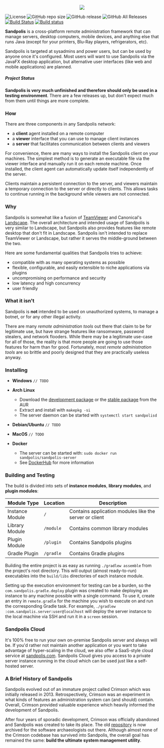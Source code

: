 <p align="center">
	<img src="https://s3.us-east-2.amazonaws.com/github.sandpolis.com/header.png" />
</p>

![License](https://img.shields.io/badge/License-Apache%202.0-blue.svg)
![GitHub repo size](https://img.shields.io/github/repo-size/Subterranean-Security/Sandpolis.svg)
![GitHub release](https://img.shields.io/github/release-pre/Subterranean-Security/Sandpolis.svg?color=blue)
![GitHub All Releases](https://img.shields.io/github/downloads/Subterranean-Security/Sandpolis/total.svg?color=blue)
[![Build Status](https://travis-ci.org/Subterranean-Security/Sandpolis.svg?branch=master)](https://travis-ci.org/Subterranean-Security/Sandpolis)
[![Build status](https://ci.appveyor.com/api/projects/status/8a2xdoy8pt21k77g?svg=true)](https://ci.appveyor.com/project/cilki/sandpolis)

**Sandpolis** is a cross-platform remote administration framework that can manage servers, desktop computers, mobile devices, and anything else that runs Java (except for your printers, Blu-Ray players, refrigerators, etc).

Sandpolis is targeted at sysadmins and power users, but can be used by anyone once it's configured. Most users will want to use Sandpolis via the JavaFX desktop application, but alternative user interfaces (like web and mobile applications) are planned.

##### Project Status
**Sandpolis is very much unfinished and therefore should only be used in a testing environment**. There are a few releases up, but don't expect much from them until things are more complete.

### How
There are three components in any Sandpolis network:

- a **client** agent installed on a remote computer
- a **viewer** interface that you can use to manage client instances
- a **server** that facilitates communication between clients and viewers

For convenience, there are many ways to install the Sandpolis client on your machines. The simplest method is to generate an executable file via the viewer interface and manually run it on each remote machine. Once installed, the client agent can automatically update itself independently of the server.

Clients maintain a persistent connection to the server, and viewers maintain a temporary connection to the server or directly to clients. This allows tasks to continue running in the background while viewers are not connected.

### Why
Sandpolis is somewhat like a fusion of [TeamViewer](https://www.teamviewer.com) and Canonical's [Landscape](https://landscape.canonical.com). The overall architecture and intended usage of Sandpolis is very similar to Landscape, but Sandpolis also provides features like remote desktop that don't fit in Landscape. Sandpolis isn't intended to replace TeamViewer or Landscape, but rather it serves the middle-ground between the two.

Here are some fundamental qualities that Sandpolis tries to achieve:

- compatible with as many operating systems as possible
- flexible, configurable, and easily extensible to niche applications via plugins
- uncompromising on performance and security
- low latency and high concurrency
- user friendly

### What it isn't
Sandpolis is **not** intended to be used on unauthorized systems, to manage a botnet, or for any other illegal activity. 

There are many _remote administration tools_ out there that claim to be for legitimate use, but have strange features like ransomware, password stealers, and network flooders. While there may be a legitimate use-case for all of those, the reality is that more people are going to use those features for harm than for good. Fortunately, most _remote administration tools_ are so brittle and poorly designed that they are practically useless anyway.

### Installing
- **Windows**
`// TODO`

- **Arch Linux**
    - Download the [development package](https://aur.archlinux.org/pkgbase/sandpolis-git) or the [stable package](https://aur.archlinux.org/pkgbase/sandpolis) from the AUR
    - Extract and install with `makepkg -si`
    - The server daemon can be started with `systemctl start sandpolisd`

- **Debian/Ubuntu**
`// TODO`

- **MacOS**
`// TODO`

- **Docker**
    - The server can be started with: `sudo docker run sandpolis/sandpolis-server`
    - See [DockerHub](https://hub.docker.com/r/sandpolis/sandpolis-server) for more information

### Building and Testing
The build is divided into sets of **instance modules**, **library modules**, and **plugin modules**:

|Module Type| Location | Description|
|-----------|----------|------------|
| Instance Module | `/` | Contains application modules like the server or client |
| Library Module | `/module` | Contains common library modules |
| Plugin Module | `/plugin` | Contains Sandpolis plugins |
| Gradle Plugin | `/gradle` | Contains Gradle plugins |

Building the entire project is as easy as running `./gradlew assemble` from the project's root directory. This will output (almost ready-to-run) executables into the `build/libs` directories of each instance module.

Setting up the execution environment for testing can be a burden, so the `com.sandpolis.gradle.deploy` plugin was created to make deploying an instance to any machine possible with a single command. To use it, create an entry in `remote.gradle` for the machine you wish to execute on and run the corresponding Gradle task. For example, `./gradlew :com.sandpolis.server:user@localhost` will deploy the server instance to the local machine via SSH and run it in a `screen` session.

### Sandpolis Cloud
It's 100% free to run your own on-premise Sandpolis server and always will be. If you'd rather not maintain another application or you want to take advantage of hyper-scaling in the cloud, we also offer a SaaS-style cloud service at [sandpolis.com](http://sandpolis.com). Sandpolis Cloud gives you access to a private server instance running in the cloud which can be used just like a self-hosted server.

### A Brief History of Sandpolis
Sandpolis evolved out of an immature project called Crimson which was initially released in 2013. Retrospectively, Crimson was an experiment in what kinds of features an administration system can (and should) contain. Overall, Crimson provided valuable experience which heavily informed the development of Sandpolis.

After four years of sporadic development, Crimson was officially abandoned and Sandpolis was created to take its place. The old [repository](https://github.com/Subterranean-Security/Crimson) is now archived for the software archaeologists out there. Although almost none of the Crimson codebase has survived into Sandpolis, the overall goal has remained the same: **build the ultimate system management utility**.
